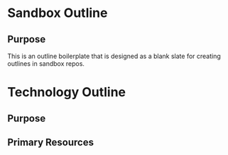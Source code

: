 # Sandbox Outline

## Purpose

This is an outline boilerplate that is designed as a blank slate for creating outlines in sandbox repos.

# Technology Outline

## Purpose

## Primary Resources